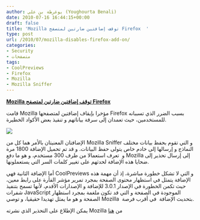 ```yaml
---
author: يوغرطة بن علي (Youghourta Benali)
date: 2010-07-16 16:44:15+00:00
draft: false
title: 'Mozilla توقف إضافتين ضارتين لمتصفح Firefox  '
type: post
url: /2010/07/mozilla-disables-firefox-add-on/
categories:
- Security
- متصفحات
tags:
- CoolPreviews
- Firefox
- Mozilla
- Mozilla Sniffer
---
```


**[Mozilla توقف إضافتين ضارتين لمتصفح Firefox](https://www.it-scoop.com/2010/07/mozilla-disables-firefox-add-on)**


**[ ](https://www.it-scoop.com/2010/07/mozilla-disables-firefox-add-on)**

قامت Mozilla مؤخرا بإيقاف إضافتين لمتصفحها Firefox بسبب الضرر الذي تسببانه للمستخدمين، حيث تعمدان إلى سرقة بياناتهم و تنفيذ بعض الأكواد الخطيرة.

[![](https://www.it-scoop.com/wp-content/uploads/2010/07/firefox-addons.jpg)
](https://www.it-scoop.com/2010/07/mozilla-disables-firefox-add-on)

الإضافتان المعنيتان بالأمر هما كل من Mozilla Sniffer و التي تقوم بحفظ بيانات مختلف النماذج و إرسالها إلى خادم خاص يتولى حفظ البيانات. و قد تم تحميل الإضافة 1800 مرة و  تعرف استعمالا من طرف 300 مستخدم، و هو ما دفع Mozilla إلى إرسال تحذير إلى ضحايا هذه الإضافة لحدثهم على تغيير كلمات السر التي يستعملونها.

أما الإضافة الثانية فهي CoolPreviews و التي لا تشكل خطورة مباشرة، إذ أن مهمة هذه الإضافة يتمثل في استظهار محتوى الصفحة بمجرد تمرير مؤشر الفأرة على رابط معين، حيث تكمن الخطورة في الإصدار 3.0.1 للإضافة و الإصدارات الأقدم، لأنها تسمح بتنفيذ شفرات JavaScript الموجودة في الصفحة و التي قد تكون ملغمة بمجرد استظهار الصفحة و هو ما يمثل تهديدا حقيقيا، و توصي Mozilla  بتحديث الإضافة  في أقرب فرصة.

يمكن الإطلاع على التحذير الذي نشرته Mozilla من [هنا](http://blog.mozilla.com/addons/2010/07/13/add-on-security-announcement/)
